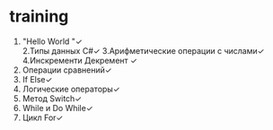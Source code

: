# training  

1. "Hello World "✓  
2.Типы данных C#✓
3.Арифметические операции с числами✓
4.Инскременти Декремент ✓
5. Операции сравнений✓
6. If Else✓
7. Логические операторы✓
8. Метод Switch✓
9. While  и Do While✓
10. Цикл For✓
